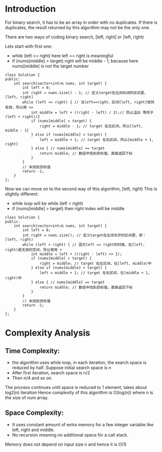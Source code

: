 # Introduction

For binary search, it has to be an array in order with no duplicates. If there is duplicates,
the result returned by this algorithm may not be the only one.

There are two ways of coding binary search, [left, right] or [left, right)

Lets start with first one:

- while (left <= right)
  here left == right is meaningful
- if (nums[middle] > target) right will be middle - 1, because here nums[middle] is not the target number

```
class Solution {
public:
    int search(vector<int>& nums, int target) {
        int left = 0;
        int right = nums.size() - 1; // 定义target在左闭右闭的区间里，[left, right]
        while (left <= right) { // 当left==right，区间[left, right]依然有效，所以用 <=
            int middle = left + ((right - left) / 2);// 防止溢出 等同于(left + right)/2
            if (nums[middle] > target) {
                right = middle - 1; // target 在左区间，所以[left, middle - 1]
            } else if (nums[middle] < target) {
                left = middle + 1; // target 在右区间，所以[middle + 1, right]
            } else { // nums[middle] == target
                return middle; // 数组中找到目标值，直接返回下标
            }
        }
        // 未找到目标值
        return -1;
    }
};
```

Now we can move on to the second way of this algorithm, [left, right)
This is slightly different:

- while loop will be while (left < right)
- if (nums[middle] > target) then right index will be middle

```
class Solution {
public:
    int search(vector<int>& nums, int target) {
        int left = 0;
        int right = nums.size(); // 定义target在左闭右开的区间里，即：[left, right)
        while (left < right) { // 因为left == right的时候，在[left, right)是无效的空间，所以使用 <
            int middle = left + ((right - left) >> 1);
            if (nums[middle] > target) {
                right = middle; // target 在左区间，在[left, middle)中
            } else if (nums[middle] < target) {
                left = middle + 1; // target 在右区间，在[middle + 1, right)中
            } else { // nums[middle] == target
                return middle; // 数组中找到目标值，直接返回下标
            }
        }
        // 未找到目标值
        return -1;
    }
};
```

# Complexity Analysis

## Time Complexity:

- the algorithm uses while loop, in each iteration, the search space is reduced by half. Suppose initial search space is n
- After first iteration, search space is n/2
- Then n/4 and so on.

The process continues until space is reduced to 1 element, takes about log2(n) iteration
Hence complexity of this algorithm is O(log(n)) where n is the size of num array.

## Space Complexity:

- It uses constant amount of extra memory for a few integer variable like left, right and middle.
- No recursion meaning no additional space for a call stack.

Memory does not depend on input size n and hence it is O(1)
